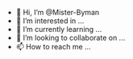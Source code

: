 - 👋 Hi, I’m @Mister-Byman
- 👀 I’m interested in ...
- 🌱 I’m currently learning ...
- 💞️ I’m looking to collaborate on ...
- 📫 How to reach me ...

<!---
Mister-Byman/Mister-Byman is a ✨ special ✨ repository because its `README.md` (this file) appears on your GitHub profile.
You can click the Preview link to take a look at your changes.
--->
